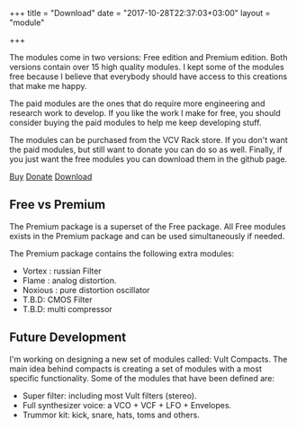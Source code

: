 +++
title = "Download"
date = "2017-10-28T22:37:03+03:00"
layout = "module"

+++

The modules come in two versions: Free edition and Premium edition. Both versions contain over 15 high quality modules. I kept some of the modules free because I believe that everybody should have access to this creations that make me happy.

The paid modules are the ones that do require more engineering and research work to develop. If you like the work I make for free, you should consider buying the paid modules to help me keep developing stuff.

The modules can be purchased from the VCV Rack store. If you don't want the paid modules, but still want to donate you can do so as well. Finally, if you just want the free modules you can download them in the github page.

<a href="https://vcvrack.com/plugins.html#Leonardo%20Laguna%20Ruiz" class="btn btn-primary" role="button">Buy</a>
<a href="https://www.paypal.me/VultModules" class="btn btn-primary" role="button">Donate</a>
<a href="https://github.com/modlfo/VultModules/releases" class="btn btn-primary" role="button">Download</a>


## Free vs Premium

The Premium package is a superset of the Free package. All Free modules exists in the Premium package and can be used simultaneously if needed.

The Premium package contains the following extra modules:

- Vortex : russian Filter
- Flame : analog distortion.
- Noxious : pure distortion oscillator
- T.B.D: CMOS Filter
- T.B.D: multi compressor

## Future Development

I'm working on designing a new set of modules called: Vult Compacts. The main idea behind compacts is creating a set of modules with a most specific functionality. Some of the modules that have been defined are:

- Super filter: including most Vult filters (stereo).
- Full synthesizer voice: a VCO + VCF + LFO + Envelopes.
- Trummor kit: kick, snare, hats, toms and others.
